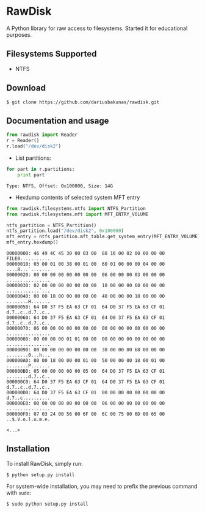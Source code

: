 RawDisk
=======

A Python library for raw access to filesystems. Started it for educational purposes.

Filesystems Supported
---------------------
* NTFS

Download
--------

	$ git clone https://github.com/dariusbakunas/rawdisk.git

Documentation and usage
-----------------------

```python
from rawdisk import Reader
r = Reader()
r.load("/dev/disk2")
```

* List partitions:

```python
for part in r.partitions:
	print part
```

```console
Type: NTFS, Offset: 0x100000, Size: 14G
```

* Hexdump contents of selected system MFT entry

```python
from rawdisk.filesystems.ntfs import NTFS_Partition
from rawdisk.filesystems.mft import MFT_ENTRY_VOLUME

ntfs_partition = NTFS_Partition()
ntfs_partition.load("/dev/disk2", 0x100000)
mft_entry = ntfs_partition.mft_table.get_system_entry(MFT_ENTRY_VOLUME)
mft_entry.hexdump()
```

```console
00000000: 46 49 4C 45 30 00 03 00  88 16 00 02 00 00 00 00  FILE0...........
00000010: 03 00 01 00 38 00 01 00  60 01 00 00 00 04 00 00  ....8...`.......
00000020: 00 00 00 00 00 00 00 00  06 00 00 00 03 00 00 00  ................
00000030: 02 00 00 00 00 00 00 00  10 00 00 00 60 00 00 00  ............`...
00000040: 00 00 18 00 00 00 00 00  48 00 00 00 18 00 00 00  ........H.......
00000050: 64 D0 37 F5 EA 63 CF 01  64 D0 37 F5 EA 63 CF 01  d.7..c..d.7..c..
00000060: 64 D0 37 F5 EA 63 CF 01  64 D0 37 F5 EA 63 CF 01  d.7..c..d.7..c..
00000070: 06 00 00 00 00 00 00 00  00 00 00 00 00 00 00 00  ................
00000080: 00 00 00 00 01 01 00 00  00 00 00 00 00 00 00 00  ................
00000090: 00 00 00 00 00 00 00 00  30 00 00 00 68 00 00 00  ........0...h...
000000A0: 00 00 18 00 00 00 01 00  50 00 00 00 18 00 01 00  ........P.......
000000B0: 05 00 00 00 00 00 05 00  64 D0 37 F5 EA 63 CF 01  ........d.7..c..
000000C0: 64 D0 37 F5 EA 63 CF 01  64 D0 37 F5 EA 63 CF 01  d.7..c..d.7..c..
000000D0: 64 D0 37 F5 EA 63 CF 01  00 00 00 00 00 00 00 00  d.7..c..........
000000E0: 00 00 00 00 00 00 00 00  06 00 00 00 00 00 00 00  ................
000000F0: 07 03 24 00 56 00 6F 00  6C 00 75 00 6D 00 65 00  ..$.V.o.l.u.m.e.

<...>
```

Installation
------------

To install RawDisk, simply run:

	$ python setup.py install

For system-wide installation, you may need to prefix the previous command with ``sudo``:

	$ sudo python setup.py install